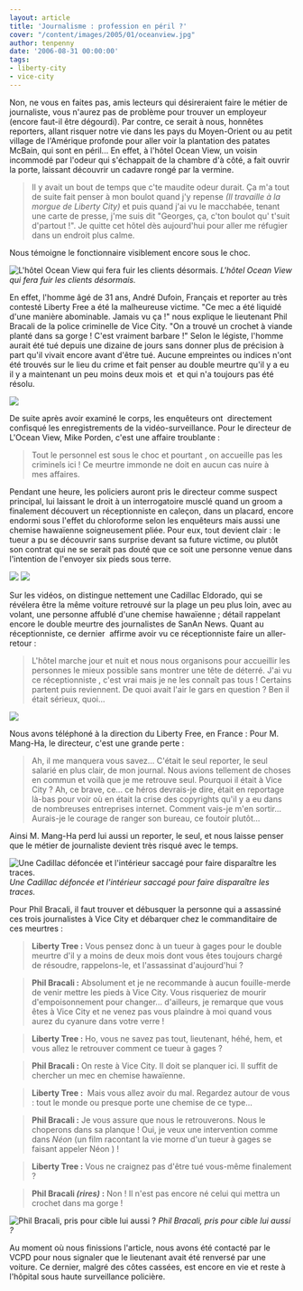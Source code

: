 ```yaml
---
layout: article
title: 'Journalisme : profession en péril ?'
cover: "/content/images/2005/01/oceanview.jpg"
author: tenpenny
date: '2006-08-31 00:00:00'
tags:
- liberty-city
- vice-city
---
```


Non, ne vous en faites pas, amis lecteurs qui désireraient faire le métier de journaliste, vous n'aurez pas de problème pour trouver un employeur (encore faut-il être dégourdi). Par contre, ce serait à nous, honnêtes reporters, allant risquer notre vie&nbsp;dans les pays du Moyen-Orient ou&nbsp;au petit village&nbsp;de l'Amérique profonde&nbsp;pour aller voir la plantation des patates McBain, qui sont en péril... En effet, à l'hôtel Ocean View, un voisin incommodé par l'odeur qui s'échappait de la chambre d'à côté, a fait ouvrir la porte, laissant découvrir un cadavre rongé par la vermine.

> Il y avait un bout de temps que c'te maudite odeur durait. Ça m'a tout de suite fait penser à mon boulot quand j'y repense _(Il travaille à la morgue de Liberty City)_ et puis quand j'ai vu le macchabée, tenant une carte de presse,&nbsp;j'me suis dit "Georges, ça, c'ton boulot qu' t'suit d'partout !". Je quitte cet hôtel dès aujourd'hui pour aller me réfugier dans un endroit plus calme.

Nous témoigne le&nbsp;fonctionnaire visiblement encore sous le choc.

![L'hôtel Ocean View qui fera fuir les clients désormais.](/content/images/2005/01/oceanview.jpg)
_L'hôtel Ocean View qui fera fuir les clients désormais._

En effet, l'homme âgé&nbsp;de 31 ans, André Dufoin, Français et reporter au très contesté Liberty Free a été la malheureuse victime. "Ce mec a été liquidé d'une manière abominable. Jamais vu ça !" nous explique le lieutenant&nbsp;Phil Bracali&nbsp;de la police criminelle de Vice City. "On a trouvé un crochet à viande planté dans sa gorge ! C'est vraiment barbare !" Selon le légiste, l'homme aurait été tué depuis une dizaine de jours sans donner plus de précision à part qu'il vivait encore avant d'être tué. Aucune empreintes ou indices n'ont été trouvés sur le lieu du crime et fait penser au double meurtre qu'il y a eu il y a maintenant un peu moins&nbsp;deux mois et&nbsp; et qui n'a toujours pas été résolu.

![](/content/images/2005/01/scenecrime.jpg)

De suite après avoir examiné le corps, les enquêteurs ont&nbsp;&nbsp;directement confisqué les enregistrements de la vidéo-surveillance. Pour le directeur de L'Ocean View, Mike Porden, c'est une affaire troublante :

> Tout le personnel est sous le choc et pourtant , on accueille pas les criminels ici ! Ce meurtre immonde ne doit en aucun cas nuire&nbsp;à mes&nbsp;affaires.

Pendant une heure, les policiers auront pris le directeur comme suspect principal, lui laissant le droit à un interrogatoire musclé quand un groom a finalement découvert un réceptionniste en caleçon,&nbsp;dans un placard, encore endormi sous l'effet du chloroforme selon les enquêteurs mais aussi une chemise hawaïenne soigneusement pliée. Pour eux, tout devient clair : le tueur a pu se découvrir sans surprise devant sa future victime, ou plutôt son contrat qui ne se serait pas douté que ce soit&nbsp;une personne&nbsp;venue dans l'intention de l'envoyer six pieds sous terre.

![](/content/images/2005/01/oceancam1.jpg)
![](/content/images/2005/01/oceancam2.jpg)

Sur les vidéos, on distingue nettement une Cadillac Eldorado, qui se révélera être la même voiture retrouvé sur la plage un peu plus loin,&nbsp;avec au volant, une personne affublé d'une chemise hawaïenne ; détail rappelant encore le double meurtre des journalistes de SanAn News. Quant au réceptionniste, ce dernier&nbsp; affirme avoir vu ce réceptionniste faire un aller-retour :

> L'hôtel marche jour et nuit et nous nous organisons pour accueillir les personnes le mieux possible sans montrer une tête de déterré. J'ai vu ce réceptionniste , c'est vrai mais je ne les connaît pas tous ! Certains partent puis reviennent. De quoi avait l'air le gars en question ? Ben il était sérieux, quoi...

![](/content/images/2005/01/oceancam3.jpg)

Nous avons téléphoné à la direction du Liberty Free, en France : Pour M. Mang-Ha, le directeur, c'est une grande perte :

> Ah, il me manquera vous savez... C'était le seul reporter, le seul salarié en plus clair, de mon journal. Nous avions tellement de choses en commun et voilà que je me retrouve seul. Pourquoi il était à Vice City ? Ah, ce brave, ce... ce héros devrais-je dire, était en reportage là-bas pour voir où en était la crise des copyrights qu'il y a eu dans de nombreuses entreprises internet. Comment vais-je m'en sortir... Aurais-je le courage de ranger son bureau, ce foutoir plutôt...

Ainsi M. Mang-Ha perd lui aussi un&nbsp;reporter, le seul,&nbsp;et nous laisse penser que le métier de journaliste devient très risqué avec le temps.

![Une Cadillac défoncée et l'intérieur saccagé pour faire disparaître les traces.](/content/images/2005/01/eldocass_e.jpg)
_Une Cadillac défoncée et l'intérieur saccagé pour faire disparaître les traces._

Pour Phil Bracali, il faut trouver et débusquer la personne qui a assassiné ces trois journalistes à Vice City et débarquer chez le commanditaire de ces&nbsp;meurtres :

> **Liberty Tree :** Vous pensez donc à un tueur à gages pour le double meurtre d'il y a moins de deux mois dont vous êtes toujours chargé de résoudre, rappelons-le, et l'assassinat d'aujourd'hui ?

> **Phil Bracali :** Absolument et je ne recommande à aucun fouille-merde de venir mettre les pieds à Vice City. Vous risqueriez de mourir d'empoisonnement pour changer... d'ailleurs, je remarque que vous êtes à Vice City et ne venez pas vous plaindre à moi quand vous aurez du cyanure dans votre verre !

> **Liberty Tree :** Ho, vous ne savez pas tout, lieutenant, héhé, hem, et vous allez le retrouver comment ce tueur à gages ?

> **Phil Bracali :** On reste à Vice City. Il doit se planquer ici. Il suffit de chercher un mec en chemise hawaïenne.

> **Liberty Tree :** &nbsp;Mais vous allez avoir du mal. Regardez autour de vous : tout le monde ou presque porte une chemise de ce type...

> **Phil Bracali :** Je vous assure que nous le retrouverons. Nous le choperons dans sa planque ! Oui, je veux une intervention comme dans _Néon_ (un film racontant la vie morne d'un tueur à gages se faisant appeler Néon&nbsp;) !

> **Liberty Tree :** Vous ne craignez pas d'être tué vous-même finalement ?

> **Phil Bracali _(rires)_ :** Non ! Il n'est pas encore né celui qui mettra un crochet dans ma gorge !

![Phil Bracali, pris pour cible lui aussi ?](/content/images/2005/01/phil_bracali.jpg)
_Phil Bracali, pris pour cible lui aussi ?_

Au moment où nous finissions l'article, nous avons été contacté par le VCPD pour nous signaler que le lieutenant avait été renversé par une voiture. Ce dernier, malgré des côtes cassées, est encore en vie et reste à l'hôpital sous haute surveillance policière.
